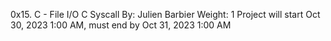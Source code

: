 0x15. C - File I/O
C
Syscall
 By: Julien Barbier
 Weight: 1
 Project will start Oct 30, 2023 1:00 AM, must end by Oct 31, 2023 1:00 AM
